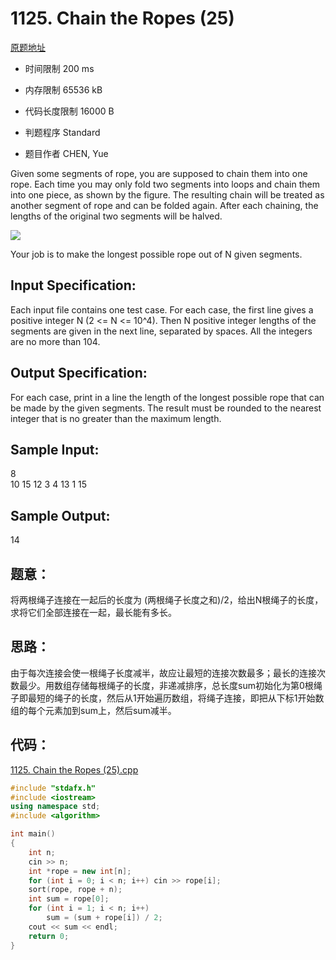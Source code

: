 ﻿# 1125. Chain the Ropes (25)

[原题地址](https://www.patest.cn/contests/pat-a-practise/1125)

* 时间限制 200 ms



* 内存限制 65536 kB



* 代码长度限制 16000 B



* 判题程序 Standard 

* 题目作者 CHEN, Yue



Given some segments of rope, you are supposed to chain them into one rope. Each time you may only fold two segments into loops and chain them into one piece, as shown by the figure. The resulting chain will be treated as another segment of rope and can be folded again. After each chaining, the lengths of the original two segments will be halved. 

![](http://wx3.sinaimg.cn/mw690/006XXwaCgy1fy0ldc1ldpj308c023wf5.jpg)


Your job is to make the longest possible rope out of N given segments. 

## Input Specification: 

Each input file contains one test case. For each case, the first line gives a positive integer N (2 <= N <= 10^4). Then N positive integer lengths of the segments are given in the next line, separated by spaces. All the integers are no more than 104. 

## Output Specification: 

For each case, print in a line the length of the longest possible rope that can be made by the given segments. The result must be rounded to the nearest integer that is no greater than the maximum length. 
## Sample Input:  
8  
10 15 12 3 4 13 1 15  

## Sample Output:  
14  

## 题意：

将两根绳子连接在一起后的长度为 (两根绳子长度之和)/2，给出N根绳子的长度，求将它们全部连接在一起，最长能有多长。

## 思路：

由于每次连接会使一根绳子长度减半，故应让最短的连接次数最多；最长的连接次数最少。用数组存储每根绳子的长度，非递减排序，总长度sum初始化为第0根绳子即最短的绳子的长度，然后从1开始遍历数组，将绳子连接，即把从下标1开始数组的每个元素加到sum上，然后sum减半。


## 代码：
[1125. Chain the Ropes (25).cpp](https://github.com/jerrykcode/PAT-Practise/blob/master/PAT%20Advanced%20Level%20Practise/1125.%20Chain%20the%20Ropes%20(25)/1125.%20Chain%20the%20Ropes%20(25).cpp)

```cpp
#include "stdafx.h"
#include <iostream>
using namespace std;
#include <algorithm>

int main()
{
	int n;
	cin >> n;
	int *rope = new int[n];
	for (int i = 0; i < n; i++) cin >> rope[i];
	sort(rope, rope + n);
	int sum = rope[0];
	for (int i = 1; i < n; i++)
		sum = (sum + rope[i]) / 2;
	cout << sum << endl;
    return 0;
}
```
